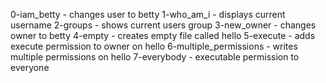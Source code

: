 0-iam_betty - changes user to betty
1-who_am_i - displays current username
2-groups - shows current users group
3-new_owner - changes owner to betty
4-empty - creates empty file called hello
5-execute - adds execute permission to owner on hello
6-multiple_permissions - writes multiple permissions on hello
7-everybody - executable permission to everyone
